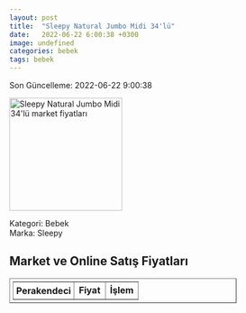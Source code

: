 ```yaml
---
layout: post
title:  "Sleepy Natural Jumbo Midi 34'lü"
date:   2022-06-22 6:00:38 +0300
image: undefined
categories: bebek
tags: bebek
---
```


Son Güncelleme: 2022-06-22 9:00:38

<img src="undefined" width="200" alt="Sleepy Natural Jumbo Midi 34'lü market fiyatları" />

Kategori: Bebek
<br />
Marka: Sleepy

<h2>Market ve Online Satış Fiyatları</h2>

<table border="1" style="padding: 5px;width:80%;">
  <tr>
    <td style="padding: 5px;"><strong>Perakendeci</strong></td>
    <td><strong>Fiyat</strong></td>
    <td><strong>İşlem</strong></td>
  </tr>
  
</table>
